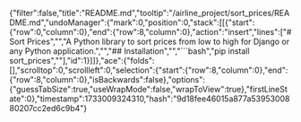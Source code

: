 {"filter":false,"title":"README.md","tooltip":"/airline_project/sort_prices/README.md","undoManager":{"mark":0,"position":0,"stack":[[{"start":{"row":0,"column":0},"end":{"row":8,"column":0},"action":"insert","lines":["# Sort Prices","","A Python library to sort prices from low to high for Django or any Python application.","","## Installation","","```bash","pip install sort_prices",""],"id":1}]]},"ace":{"folds":[],"scrolltop":0,"scrollleft":0,"selection":{"start":{"row":8,"column":0},"end":{"row":8,"column":0},"isBackwards":false},"options":{"guessTabSize":true,"useWrapMode":false,"wrapToView":true},"firstLineState":0},"timestamp":1733009324310,"hash":"9d18fee46015a877a5395300880207cc2ed6c9b4"}
